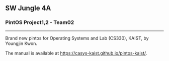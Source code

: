 ## SW Jungle 4A
### PintOS Project1,2 - Team02 
---

Brand new pintos for Operating Systems and Lab (CS330), KAIST, by Youngjin Kwon.

The manual is available at https://casys-kaist.github.io/pintos-kaist/.
